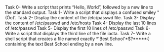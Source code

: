 Task 0- Write a script that prints “Hello, World”, followed by a new line to the standard output.
Task 1- Write a script that displays a confused smiley "(Ôo)'.
Task 2- Display the content of the /etc/passwd file.
Task 3- Display the content of /etc/passwd and /etc/hosts
Task 4- Display the last 10 lines of /etc/passwd
Task 5- Display the first 10 lines of /etc/passwd
Task 6- Write a script that displays the third line of the file iacta.
Task 7- Write a shell script that creates a file named exactly \*\'Best School\'\*$\?\*\*\*\*\*:) containing the text Best School ending by a new line.
